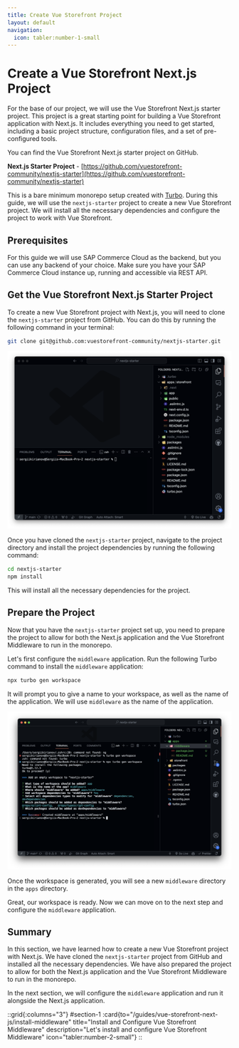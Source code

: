 ```yaml
---
title: Create Vue Storefront Project
layout: default
navigation:
  icon: tabler:number-1-small
---
```


# Create a Vue Storefront Next.js Project

For the base of our project, we will use the Vue Storefront Next.js starter project. This project is a great starting point for building a Vue Storefront application with Next.js. It includes everything you need to get started, including a basic project structure, configuration files, and a set of pre-configured tools.

You can find the Vue Storefront Next.js starter project on GitHub.

**Next.js Starter Project** - [https://github.com/vuestorefront-community/nextjs-starter](https://github.com/vuestorefront-community/nextjs-starter)

This is a bare minimum monorepo setup created with [Turbo](https://turbo.build/repo). During this guide, we will use the `nextjs-starter` project to create a new Vue Storefront project. We will install all the necessary dependencies and configure the project to work with Vue Storefront.

## Prerequisites

For this guide we will use SAP Commerce Cloud as the backend, but you can use any backend of your choice. Make sure you have your SAP Commerce Cloud instance up, running and accessible via REST API. 

## Get the Vue Storefront Next.js Starter Project

To create a new Vue Storefront project with Next.js, you will need to clone the `nextjs-starter` project from GitHub. You can do this by running the following command in your terminal:

```bash
git clone git@github.com:vuestorefront-community/nextjs-starter.git
```

![Vue Storefront Next.js Starter Project](./images/nextjs-starter-1.png)

Once you have cloned the `nextjs-starter` project, navigate to the project directory and install the project dependencies by running the following command:

```bash
cd nextjs-starter
npm install
```

This will install all the necessary dependencies for the project.

## Prepare the Project

Now that you have the `nextjs-starter` project set up, you need to prepare the project to allow for both the Next.js application and the Vue Storefront Middleware to run in the monorepo.

Let's first configure the `middleware` application. Run the following Turbo command to install the `middleware` application:

```bash
npx turbo gen workspace
```

It will prompt you to give a name to your workspace, as well as the name of the application. We will use `middleware` as the name of the application.

![Generating new workspace](./images/nextjs-starter-2.png)

Once the workspace is generated, you will see a new `middleware` directory in the `apps` directory.

Great, our workspace is ready. Now we can move on to the next step and configure the `middleware` application.

## Summary

In this section, we have learned how to create a new Vue Storefront project with Next.js. We have cloned the `nextjs-starter` project from GitHub and installed all the necessary dependencies. We have also prepared the project to allow for both the Next.js application and the Vue Storefront Middleware to run in the monorepo.

In the next section, we will configure the `middleware` application and run it alongside the Next.js application.


::grid{:columns="3"}
#section-1
:card{to="/guides/vue-storefront-next-js/install-middleware" title="Install and Configure Vue Storefront Middleware" description="Let's install and configure Vue Storefront Middleware" icon="tabler:number-2-small"}
::

